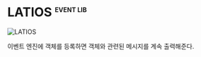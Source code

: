 # LATIOS <sup style="font-size: .5em">EVENT LIB</sup>

![LATIOS](../../docs/assets/images/latios.webp)

이벤트 엔진에 객체를 등록하면 객체와 관련된 메시지를 계속 출력해준다.

